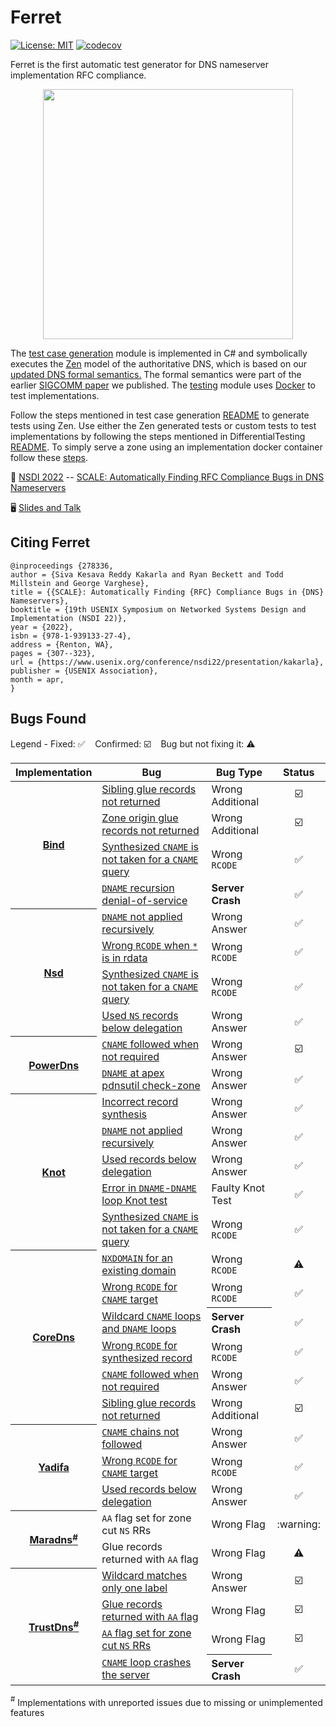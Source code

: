 Ferret 
==========

[![License: MIT](https://img.shields.io/badge/License-MIT-blue.svg?style=popout)](https://opensource.org/licenses/MIT)
[![codecov](https://codecov.io/gh/dns-groot/Ferret/branch/main/graph/badge.svg?token=T2A3Z90D3E&style=popout)](https://app.codecov.io/gh/dns-groot/ferret)

Ferret is the first automatic test generator for DNS nameserver implementation RFC compliance. 

<p align="center">
  <img src="system.PNG" width="400"/>
  <br>
</p>


The [test case generation](TestGenerator/) module is implemented in C# and symbolically executes the [Zen](https://github.com/microsoft/Zen) model of the authoritative DNS, which is based on our [updated DNS formal semantics.](https://sivakesava1.github.io/assets/pdf/sigcomm20_groot.pdf) The formal semantics were part of the earlier [SIGCOMM paper](https://dl.acm.org/doi/10.1145/3387514.3405871) we published. The [testing](DifferentialTesting/) module uses [Docker](https://www.docker.com/) to test implementations.

Follow the steps mentioned in test case generation [README](TestGenerator/) to generate tests using Zen. Use either the Zen generated tests or custom tests to test implementations by following the steps mentioned in DifferentialTesting [README](DifferentialTesting/). To simply serve a zone using an implementation docker container follow these [steps](DifferentialTesting/Implementations).


:page_with_curl: [NSDI 2022](https://www.usenix.org/conference/nsdi22) -- [SCALE: Automatically Finding RFC Compliance Bugs in DNS Nameservers](https://www.usenix.org/conference/nsdi22/presentation/kakarla)

:desktop_computer: [Slides and Talk](https://www.sivak.dev/projects/8-ferret)

## Citing Ferret

```
@inproceedings {278336,
author = {Siva Kesava Reddy Kakarla and Ryan Beckett and Todd Millstein and George Varghese},
title = {{SCALE}: Automatically Finding {RFC} Compliance Bugs in {DNS} Nameservers},
booktitle = {19th USENIX Symposium on Networked Systems Design and Implementation (NSDI 22)},
year = {2022},
isbn = {978-1-939133-27-4},
address = {Renton, WA},
pages = {307--323},
url = {https://www.usenix.org/conference/nsdi22/presentation/kakarla},
publisher = {USENIX Association},
month = apr,
}
```

## Bugs Found

Legend - Fixed: ✅&nbsp;&nbsp;&nbsp;&nbsp;Confirmed: ☑️&nbsp;&nbsp;&nbsp;&nbsp;Bug but not fixing it: :warning: 

<table>
    <thead>
        <tr>
            <th align='center'>Implementation</th>
            <th align='center'>Bug</th>
            <th align='center'>Bug Type</th>
            <th align='center'>Status</th>
        </tr>
    </thead>
    <tbody>
        <tr>
           <th rowspan=4 align='center'><a href='https://gitlab.isc.org/isc-projects/bind9'>Bind</a></th>
           <td><a href='https://gitlab.isc.org/isc-projects/bind9/-/issues/2384'>Sibling glue records not returned</a> </td>
           <td align='left'>Wrong Additional</td>
           <td align='center'>☑️</td>
        </tr>
        <tr>
           <td><a href='https://gitlab.isc.org/isc-projects/bind9/-/issues/2385'>Zone origin glue records not returned</a></td>
           <td align='left'>Wrong Additional</td>
           <td align='center'>☑️</td>
        </tr>
        <tr>
           <td><a href='https://gitlab.isc.org/isc-projects/bind9/-/issues/2284'>Synthesized <code>CNAME</code> is not taken for  a <code>CNAME</code> query</a> </td>
           <td align='left'>Wrong <code>RCODE</code></td>
           <td align='center'>✅</td>
        </tr>
        <tr>
           <td><a href='https://gitlab.isc.org/isc-projects/bind9/-/issues/2540'><code>DNAME</code> recursion denial-of-service</a> </td>
           <td align='left'><b>Server Crash</b></td>
           <td align='center'>✅</td>
        </tr>
        <tr>
           <th rowspan=4 align='center'><a href='https://github.com/NLnetLabs/nsd'>Nsd</a></th>
           <td><a href='https://github.com/NLnetLabs/nsd/issues/151'><code>DNAME</code> not applied recursively</a></td>
           <td align='left'>Wrong Answer</td>
           <td align='center'>✅</td>
        </tr>
        <tr>
           <td><a href='https://github.com/NLnetLabs/nsd/issues/152'>Wrong <code>RCODE</code> when <code>*</code> is in rdata</a></td>
           <td >Wrong <code>RCODE</code></td>
           <td align='center'>✅</td>
        </tr>
        <tr>
           <td><a href='https://github.com/NLnetLabs/nsd/issues/140'>Synthesized <code>CNAME</code> is not taken for  a <code>CNAME</code> query</a> </td>
           <td align='left'>Wrong <code>RCODE</code></td>
           <td align='center'>✅</td>
        </tr>
        <tr>
           <td><a href='https://github.com/NLnetLabs/nsd/issues/174'>Used <code>NS</code> records below delegation</a> </td>
           <td align='left'>Wrong Answer</td>
           <td align='center'>✅</td>
        </tr>
        <tr>
           <th rowspan=2 align='center'><a href='https://github.com/PowerDNS/pdns'>PowerDns</a></th>
           <td><a href='https://github.com/PowerDNS/pdns/issues/9886'><code>CNAME</code> followed when not required</a></td>
           <td >Wrong Answer</td>
           <td align='center'>☑️</td>
        </tr>
        <tr>
           <td><a href='https://github.com/PowerDNS/pdns/issues/9734'><code>DNAME</code> at apex pdnsutil check-zone</a> </td>
           <td align='left'>Wrong Answer</td>
           <td align='center'>✅</td>
        </tr>
        <tr>
           <th rowspan=5 align='center'><a href='https://gitlab.nic.cz/knot/knot-dns'>Knot</a></th>
           <td><a href='https://gitlab.nic.cz/knot/knot-dns/-/issues/715'>Incorrect record synthesis</a></td>
           <td align='left'>Wrong Answer</td>
           <td align='center'>✅</td>
        </tr>
        <tr>
           <td><a href='https://gitlab.nic.cz/knot/knot-dns/-/issues/714'><code>DNAME</code> not applied recursively</a></td>
           <td align='left'>Wrong Answer</td>
           <td align='center'>✅</td>
        </tr>
        <tr>
           <td><a href='https://gitlab.nic.cz/knot/knot-dns/-/issues/713'>Used records below delegation</a></td>
           <td align='left'>Wrong Answer</td>
           <td align='center'>✅</td>
        </tr>
        <tr>
           <td><a href='https://gitlab.nic.cz/knot/knot-dns/-/issues/703'>Error in <code>DNAME</code>-<code>DNAME</code> loop Knot test</a></td>
           <td align='left'>Faulty Knot Test</td>
           <td align='center'>✅</td>
        </tr>
        <tr>
           <td><a href='https://gitlab.nic.cz/knot/knot-dns/-/merge_requests/1217'>Synthesized <code>CNAME</code> is not taken for  a <code>CNAME</code> query</a> </td>
           <td align='left'>Wrong <code>RCODE</code></td>
           <td align='center'>✅</td>
        </tr>
        <tr>
           <th rowspan=6 align='center'><a href='https://github.com/coredns/coredns'>CoreDns</a></th>
           <td><a href='https://github.com/coredns/coredns/issues/4374'><code>NXDOMAIN</code> for an existing domain</a></td>
           <td align='left'>Wrong <code>RCODE</code></td>
           <td align='center'> ⚠️ </td>
        </tr>
        <tr>
           <td><a href='https://github.com/coredns/coredns/issues/4288'>Wrong <code>RCODE</code> for <code>CNAME</code> target</a></td>
           <td align='left'>Wrong <code>RCODE</code></td>
           <td align='center'>✅</td>
        </tr>
        <tr>
           <td><a href='https://github.com/coredns/coredns/issues/4378'>Wildcard <code>CNAME</code> loops and <code>DNAME</code> loops</a></td>
           <th align='left'>Server Crash</th>
           <td align='center'>✅</td>
        </tr>
        <tr>
           <td><a href='https://github.com/coredns/coredns/issues/4341'>Wrong <code>RCODE</code> for synthesized record</a></td>
           <td align='left'>Wrong <code>RCODE</code></td>
           <td align='center'>✅</td>
        </tr>
        <tr>
           <td><a href='https://github.com/coredns/coredns/issues/4398'><code>CNAME</code> followed when not required</a></td>
           <td align='left'>Wrong Answer</td>
           <td align='center'>✅</td>
        </tr>
        <tr>
           <td><a href='https://github.com/coredns/coredns/issues/4377'>Sibling glue records not returned</a></td>
           <td align='left'>Wrong Additional</td>
           <td align='center'>☑️</td>
        </tr>
        <tr>
           <th rowspan=3 align='center'><a href='https://github.com/yadifa/yadifa'>Yadifa</a></th>
           <td><a href='https://github.com/yadifa/yadifa/issues/10'><code>CNAME</code> chains not followed</a></td>
           <td align='left'>Wrong Answer</td>
           <td align='center'>✅</td>
        </tr>
        <tr>
           <td><a href='https://github.com/yadifa/yadifa/issues/11'>Wrong <code>RCODE</code> for <code>CNAME</code> target</a></td>
           <td align='left'>Wrong <code>RCODE</code></td>
           <td align='center'>✅</td>
        </tr>
        <tr>
           <td><a href='https://github.com/yadifa/yadifa/issues/12'>Used records below delegation</a></td>
           <td align='left'>Wrong Answer</td>
           <td align='center'>✅</td>
        </tr>
        <tr>
           <th rowspan=2 align='center'><a href='https://github.com/samboy/MaraDNS'>Maradns<a href="README.md/#note_1"><sup>#</sup></a></a></th>
           <td><code>AA</code> flag set for zone cut <code>NS</code> RRs</td>
           <td align='left'>Wrong Flag</td>
           <td align='center'>:warning: </td>
        </tr>
        <tr>
           <td>Glue records returned with <code>AA</code> flag</td>
           <td align='left'>Wrong Flag</td>
           <td align='center'> ⚠️</td>
        </tr>
        <tr>
           <th rowspan=4 align='center'><a href='https://github.com/bluejekyll/trust-dns'>TrustDns<a href="README.md/#note_1"><sup>#</sup></a></a></th>
           <td><a href='https://github.com/bluejekyll/trust-dns/issues/1342'>Wildcard matches only one label</a></td>
           <td align='left'>Wrong Answer</td>
           <td align='center'>☑️</td>
        </tr>
        <tr>
           <td><a href='https://github.com/bluejekyll/trust-dns/issues/1272'>Glue records returned with <code>AA</code> flag</a></td>
           <td align='left'>Wrong Flag</td>
           <td align='center'>☑️</td>
        </tr>
        <tr>
           <td><a href='https://github.com/bluejekyll/trust-dns/issues/1273'><code>AA</code> flag set for zone cut <code>NS</code> RRs</a></td>
           <td align='left'>Wrong Flag</td>
           <td align='center'>☑️</td>
        </tr>
        <tr>
           <td><a href='https://github.com/bluejekyll/trust-dns/issues/1283'><code>CNAME</code> loop crashes the server</a></td>
           <th align='left'>Server Crash</th>
           <td align='center'>✅</td>
        </tr>
    </tbody>
</table>

<a id="note_1"><sup>#</sup></a> Implementations with unreported issues due to missing or unimplemented features



